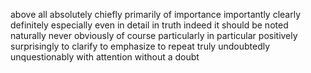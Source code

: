 above all
absolutely
chiefly
primarily
of importance
importantly
clearly
definitely
especially
even
in detail
in truth
indeed
it should be noted
naturally
never
obviously
of course
particularly 
in particular
positively
surprisingly
to clarify
to emphasize
to repeat
truly
undoubtedly
unquestionably
with attention
without a doubt